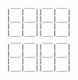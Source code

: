 	 ___ ___  ___ ___
	|   |   ||   |   |
	|___|___||___|___|
	|   |   ||   |   |
	|___|___||___|___|
	 ___ ___  ___ ___
	|   |   ||   |   |
	|___|___||___|___|
	|   |   ||   |   |
	|___|___||___|___|
